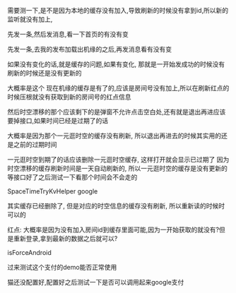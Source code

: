 需要测一下,是不是因为本地的缓存没有加入,导致刷新的时候没有拿到id,所以新的监听就没有加上,

先发一条,然后发消息,看一下首页的有没有变

先发一条,去我的发布加载出机缘的之后,再发消息看有没有变

如果没有变化的话,就是缓存的问题,如果有变化, 那就是一开始发成功的时候没有刷新的时候还是没有更新的

大概率是这个
现在机缘的缓存是有了的,应该是房间号没有加上,所以在刷新红点的时候压根就没有获取到新的房间号的红点信息

然后时空漂移的那个应该剩下的是弹窗不允许点击空白处,还有就是退出再进应该要掉接口,如果时间已经是过期了的话



大概率是因为那个一元逛时空的缓存没有刷新, 所以退出再进去的时候其实用的还是之前的过期时间

一元逛时空到期了的话应该删除一元逛时空缓存, 这样打开就会显示已过期了
因为时空漂移的缓存刷新时间是一天自动刷新的, 所以一元逛时空的缓存是没有更新的
等接口好了之后测试一下看那个时间会不会走的

SpaceTimeTryKvHelper
google

其实缓存已经删除了, 但是对应的时空信息的缓存没有刷新, 所以重新读的时候时可以的


红点:
大概率是因为没有加入房间id到缓存里面可能,因为一开始获取的就没有?但是重新登录,拿到最新的数据之后就可以?



isForceAndroid

过来测试这个支付的demo能否正常使用

猫还没配置好,配置好之后测试一下是否可以调用起来google支付
